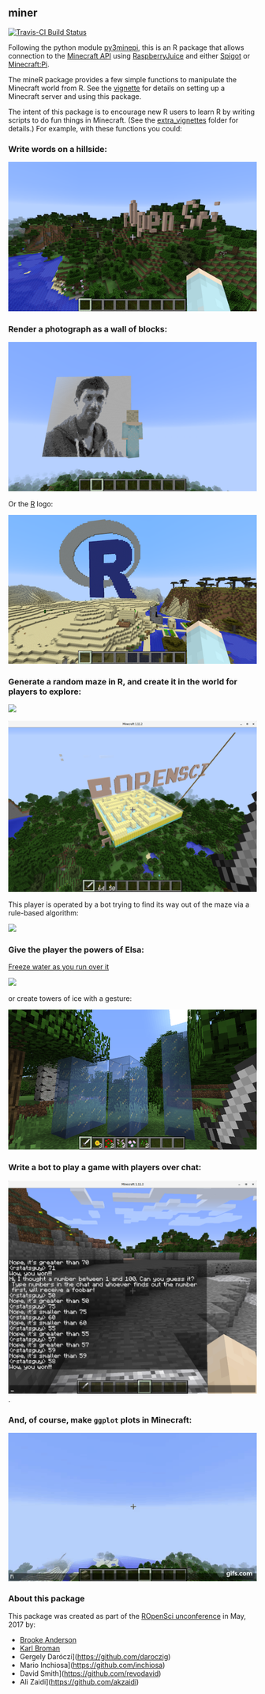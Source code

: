 ## miner

[![Travis-CI Build Status](https://travis-ci.org/kbroman/miner.svg?branch=master)](https://travis-ci.org/kbroman/miner>)

Following the python module
[py3minepi](https://github.com/py3minepi/py3minepi), this is an R package that allows
connection to the
[Minecraft API](http://www.stuffaboutcode.com/p/minecraft-api-reference.html)
using [RaspberryJuice](https://dev.bukkit.org/projects/raspberryjuice)
and either [Spigot](https://www.spigotmc.org/) or
[Minecraft:Pi](https://minecraft.net/en-us/edition/pi/).

The mineR package provides a few simple functions to manipulate the Minecraft world from R. See
the [vignette](vignettes/mineR.Rmd) for details on setting up a Minecraft server and using
this package.

The
intent of this package is to encourage new R users to learn R by writing scripts to do fun things
in Minecraft. (See the [extra_vignettes](extra_vignettes) folder for details.)
For example, with these functions you could:

### Write words on a hillside:

![](extra_vignettes/figure/rOpenSci_sign.png)

### Render a photograph as a wall of blocks:

![](extra_vignettes/figure/karthik_minecraft.png)

Or the [R](https://www.r-project.org) logo:

![](extra_vignettes/figure/Rlogo_minecraft.png)

### Generate a random maze in R, and create it in the world for players to explore:

![](extra_vignettes/figure/maze.gif) 

![](extra_vignettes/figure/maze-minecraft.png)

This player is operated by a bot trying to find its way out of the maze via a rule-based algorithm:

![](extra_vignettes/figure/maze_bot.gif)

### Give the player the powers of Elsa: 

[Freeze water as you run over it](https://youtu.be/6gcRyuj0smg)

[![](extra_vignettes/figure/elsa-animated.gif)](https://www.youtube.com/watch?v=6gcRyuj0smg)

or create towers of ice with a gesture:

![](extra_vignettes/figure/ice_towers.png)

### Write a bot to play a game with players over chat:

![](extra_vignettes/figure/guessnum.png).


### And, of course, make `ggplot` plots in Minecraft: 

[![](extra_vignettes/figure/ggplot.gif)](https://www.youtube.com/watch?v=zggCAYAfjXE)

### About this package

This package was created as part of the [ROpenSci unconference](http://unconf17.ropensci.org/)
in May, 2017 by:

* [Brooke Anderson](https://github.com/geanders)
* [Karl Broman](https://github.com/kbroman)
* Gergely Daróczi](https://github.com/daroczig)
* Mario Inchiosa](https://github.com/inchiosa)
* David Smith](https://github.com/revodavid)
* Ali Zaidi](https://github.com/akzaidi)
